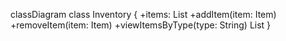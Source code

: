 classDiagram
    class Inventory {
        +items: List<Item>
        +addItem(item: Item)
        +removeItem(item: Item)
        +viewItemsByType(type: String) List
    }
